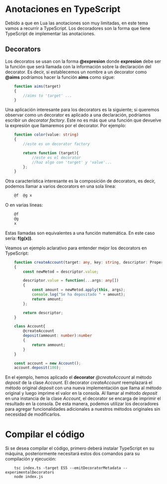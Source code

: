 # Anotaciones en TypeScript
Debido a que en Lua las anotaciones son muy limitadas, en este tema vamos a recurrir a TypeScript. Los decoradores son la forma que tiene TypeScript de implementar las anotaciones.

## Decorators

Los decoratos se usan con la forma **@expresion** donde **expresion** debe ser la función que será llamada con la información sobre la declaración del decorator. Es decir, si establecemos un nombre a un decorator como **@aims**  podríamos hacer la función **aims** como sigue:
```TypeScript
    function aims(target)
    {
        //aims to 'target' ...
    }
```

Una aplicación interesante para los decorators es la siguiente; si queremos observar como un decorator es aplicado a una declaración, podríamos escribir un *decorator factory*. Este no es más que una función que devuelve la expresión que llamaremos por el decorator. Por ejemplo:

```TypeScript
    function color(value: string)
    {
        //este es un decorator factory

        return function (target){
            //este es el decorator
            //haz algo con 'target' y 'value'...
        };
    }
```

Otra característica interesante es la composición de decorators, es decir, podemos llamar a varios decorators en una sola línea:
```TypeScript
    @f  @g x
```

O en varias líneas:

```TypeScript
    @f
    @g
    x
```

Estas llamadas son equivalentes a una función matemática. En este caso sería: **f(g(x))**.

Veamos un ejemplo aclarativo para entender mejor los decorators en TypeScript:

```TypeScript
    function createAccount(target: any, key: string, descriptor: PropertyDescriptor)
    {
        const newMetod = descriptor.value;

        descriptor.value = function(...args: any[])
        {
            const amount = newMetod.apply(this, args);
            console.log("Se ha depositado " + amount);
            return amount;
        };

        return descriptor;
    }

    class Account{
        @createAccount
        deposit(ammount: number):number
        {
            return ammount;
        }
    }

    const account = new Account();
    account.deposit(100);
```

En el ejemplo, hemos aplicado el **decorator** *@createAccount* al método *deposit* de la clase *Account*. El decorator *createAccount* reemplazará el método original *deposit* con una nueva implementación que llama al método original y luego imprime el valor en la consola. Al llamar al método *deposit* en una instancia de la clase *Account*, el decorator se encarga de imprimir el resultado en la consola.
De esta manera, podemos utilizar los decoradores para agregar funcionalidades adicionales a nuestros métodos originales sin necesidad de modificarlos.

# Compilar el código
Si se desea compilar el código, primero deberá instalar TypeScript en su máquina, posteriormente necesitará estos dos comandos para su compilación y ejecución:

```
    tsc index.ts -target ES5 --emitDecoratorMetadata --experimentalDecorators
    node index.js
```
